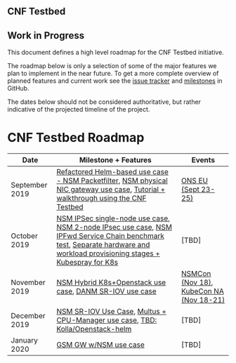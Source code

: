 CNF Testbed
---

## Work in Progress

This document defines a high level roadmap for the CNF Testbed initiative.

The roadmap below is only a selection of some of the major features we plan to implement in the near future. To get a more complete overview of planned features and current work see the [issue tracker](https://github.com/cncf/cnf-testbed/issues) and [milestones](https://github.com/cncf/cnf-testbed/milestones) in GitHub.

The dates below should not be considered authoritative, but rather indicative of the projected timeline of the project. 

# CNF Testbed Roadmap

| Date | Milestone + Features | Events |
| ----------------- | ---------------------- | --------------------- |
| September 2019 | [Refactored Helm-based use case - NSM Packetfilter](https://github.com/cncf/cnf-testbed/milestone/28), [NSM physical NIC gateway use case](https://github.com/cncf/cnf-testbed/milestone/32), [Tutorial + walkthrough using the CNF Testbed](https://github.com/cncf/cnf-testbed/milestone/38) | [ONS EU (Sept 23-25)](https://events.linuxfoundation.org/events/open-networking-summit-europe-2019/) |
| October 2019 | [NSM IPSec single-node use case](https://github.com/cncf/cnf-testbed/milestone/33), [NSM 2-node IPsec use case](https://github.com/cncf/cnf-testbed/milestone/35), [NSM IPFwd Service Chain benchmark test](https://github.com/cncf/cnf-testbed/milestone/29), [Separate hardware and workload provisioning stages + Kubespray for K8s](https://github.com/cncf/cnf-testbed/milestone/39) | [TBD] |
| November 2019 | [NSM Hybrid K8s+Openstack use case](https://github.com/cncf/cnf-testbed/milestone/37), [DANM SR-IOV use case](https://github.com/cncf/cnf-testbed/milestone/36)| [NSMCon (Nov 18)](https://networkservicemesh.io/events/nsmcon2019), [KubeCon NA (Nov 18-21)](https://events.linuxfoundation.org/events/kubecon-cloudnativecon-north-america-2019/) |
| December 2019 | [NSM SR-IOV Use Case](https://github.com/cncf/cnf-testbed/milestone/41), [Multus + CPU-Manager use case](https://github.com/cncf/cnf-testbed/milestone/42), [TBD: Kolla/Openstack-helm](https://github.com/cncf/cnf-testbed/milestone/43) | [TBD] |
| January 2020 | [GSM GW w/NSM use case](https://github.com/cncf/cnf-testbed/milestone/40) | [TBD] |
